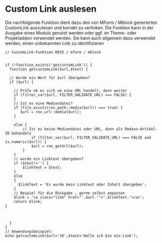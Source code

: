 # Custom Link auslesen

Die nachfolgende Funktion dient dazu den von MForm / Mblock generierten CustomLink auszulesen und korrekt zu verlinken. 
Die Funktion kann in der Ausgabe eines Moduls genutzt werden oder ggf. im Theme- oder Projektaddon verwendet werden. 
Sie kann auch allgemein dazu verwendet werden, einen unbekannten Link zu identifizieren

    // CustomLink-Funktion REX5 / mform / mblock


    if (!function_exists('getcustomLink')) {
      function getcustomLink($url,$text) {

      // Wurde ein Wert für $url übergeben?
      if ($url) {

        // Prüfe ob es sich um eine URL handelt, dann weiter
        if (filter_var($url, FILTER_VALIDATE_URL) === FALSE) {
        }
        // Ist es eine Mediendatei?
        if (file_exists(rex_path::media($url)) === true) {
           $url = rex_url::media($url);
        } 
        
        else {
            // Ist es keine Mediendatei oder URL, dann als Redaxo-Artikel-ID behandeln
                if (filter_var($url, FILTER_VALIDATE_URL) === FALSE and is_numeric($url)) {
                $url = rex_getUrl($url);
            }
        }
        // wurde ein Linktext übergeben?  
        if ($text!='') {
            $linkText = $text;
        }
        else 
        {
          $linkText = 'Es wurde kein Linktext oder Inhalt übergeben';
        }
        // Beipiel für die Rückgabe , gerne selbst anpassen
        $link = '<a class="link" href="'.$url.'">'.$linkText.'</a>';
        return $link; 
    }



      }
    }
    // Anwendungsbeispiel: 
    echo getcustomLink($url='10',$text='Hallo ich bin ein Link');
